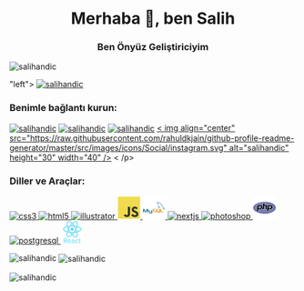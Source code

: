 <h1 align="center">Merhaba 👋, ben Salih</h1>
<h3 align="center">Ben Önyüz Geliştiriciyim</h3>

<p align="left"> <img src="https ://komarev.com/ghpvc/?username=salihandic&label=Profile%20views&color=0e75b6&style=flat" alt="salihandic" /> </p> <p align=

"left"> <a href="https:// github.com/ryo-ma/github-profile-trophy"><img src="https://github-profile-trophy.vercel.app/?username=salihandic" alt="salihandic" /></a> </p>

<h3 align="left">Benimle bağlantı kurun:</h3>
<p align="left">
<a href="https://twitter.com/salihandic" target="blank"><img align="center" src="https://raw.githubusercontent.com/rahuldkjain/github-profile-readme-generator/master/src/images/icons/Social/ twitter.svg" alt="salihandic" height="30" width="40" /></a>
<a href="https://linkedin.com/in/salihandic" target="blank"><img align="center" src="https://raw.githubusercontent.com/rahuldkjain/github-profile-readme -generator/master/src/images/icons/Social/linked-in-alt.svg" alt="salihandic" height="30" width="40" /></a> <a href="https:
/ /fb.com/salihandic" target="blank"><img align="center" src="https://raw.githubusercontent.com/rahuldkjain/github-profile-readme-generator/master/src/images/icons /Social/facebook.svg" alt="salihandic" height="30" width="40" /></a>
<a href="https://instagram.com/salihandic" target="blank">< img align="center" src="https://raw.githubusercontent.com/rahuldkjain/github-profile-readme-generator/master/src/images/icons/Social/instagram.svg" alt="salihandic" height="30" width="40" /></a>
< /p>

<h3 align="left">Diller ve Araçlar:</h3>
<p align="left"> <a href="https://www.w3schools.com/css/" target="_blank" rel="noreferrer"> <img src="https://raw.githubusercontent. com/devicons/devicon/master/icons/css3/css3-original-wordmark.svg" alt="css3" width="40" height="40"/> </a> <a href="https:// www.w3.org/html/" target="_blank" rel="noreferrer"> <img src="https://raw.githubusercontent.com/devicons/devicon/master/icons/html5/html5-original-wordmark .svg" alt="html5" width="40" height="40"/> </a> <a href="https://www.adobe.com/in/products/illustrator.html" target="_blank" rel="noreferrer"> <img src="https://www.vectorlogo.zone/logos/adobe_illustrator/adobe_illustrator-icon.svg" alt="illustrator" width="40" height= "40"/> </a> <a href="https://developer.mozilla.org/en-US/docs/Web/JavaScript" target="_blank" rel="noreferrer"> <img src=" https://raw.githubusercontent.com/devicons/devicon/master/icons/javascript/javascript-original.svg" alt="javascript" width="40" height="40"/> </a> <a href ="https://www.mysql.com/" target="_blank" rel="noreferrer"> <img src="https://raw.githubusercontent.com/devicons/devicon/master/icons/mysql/mysql-original-wordmark.svg" alt="mysql" width="40" height="40"/> </a> <a href="https:// nextjs.org/" target="_blank" rel="noreferrer"> <img src="https://cdn.worldvectorlogo.com/logos/nextjs-2.svg" alt="nextjs" width="40" yükseklik ="40"/> </a> <a href="https://www.photoshop.com/en" target="_blank" rel="noreferrer"> <img src="https://raw.githubusercontent .com/devicons/devicon/master/icons/photoshop/photoshop-line.svg" alt="photoshop" width="40" height="40"/> </a> <a href="https://www .phpnet" target="_blank" rel="noreferrer"> <img src="https://raw.githubusercontent.com/devicons/devicon/master/icons/php/php-original.svg" alt="php" genişliği ="40" height="40"/> </a> <a href="https://www.postgresql.org" target="_blank" rel="noreferrer"> <img src="https:// raw.githubusercontent.com/devicons/devicon/master/icons/postgresql/postgresql-original-wordmark.svg" alt="postgresql" width="40" height="40"/> </a> <a href=" https://reactjs.org/" target="_blank" rel="noreferrer"> <img src="https://raw.githubusercontent.com/devicons/devicon/master/icons/react/react-original-wordmark.svg" alt="react" width="40" height="40"/> </a> </p>

<p><img align="left" src="https://github-readme-stats.vercel.app/api/top-langs?username=salihandic&show_icons=true&locale=tr&layout=compact" alt="salihandic" /> </p>

<p> <img align="center" src="https://github-readme-stats.vercel.app/api?username=salihandic&show_icons=true&locale=tr" alt="salihandic" /> </p>

<p><img align="center" src="https://github-readme-streak-stats.herokuapp.com/?user=salihandic&" alt="salihandic" /></p>

